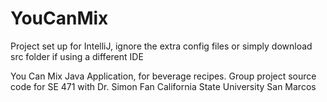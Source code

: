 # YouCanMix

Project set up for IntelliJ, ignore the extra config files or simply download src folder if using a different IDE

You Can Mix Java Application, for beverage recipes. Group project source code for SE 471 with Dr. Simon Fan 
California State University San Marcos
